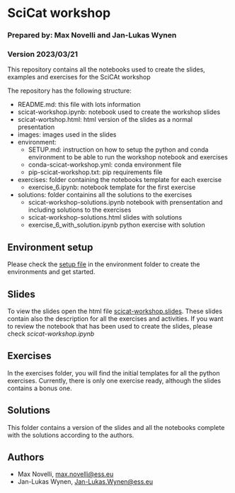 # SciCat workshop
### Prepared by: Max Novelli and Jan-Lukas Wynen
### Version 2023/03/21

This repository contains all the notebooks used to create the slides, examples and exercises for the SciCAt workshop

The repository has the following structure:
- README.md: 
  this file with lots information
- scicat-workshop.ipynb: 
  notebook used to create the workshop slides
- scicat-wortshop.html: 
  html version of the slides as a normal presentation
- images: 
  images used in the slides
- environment:
  - SETUP.md: 
    instruction on how to setup the python and conda environment to be able to run the workshop notebook and exercises
  - conda-scicat-workshop.yml: 
    conda environment file
  - pip-scicat-workshop.txt: 
    pip requirements file
- exercises: 
  folder containing the notebooks template for each exercise
  - exercise_6.ipynb:
    notebook template for the first exercise
- solutions:
  folder containins all the solutions to the exercises
  - scicat-workshop-solutions.ipynb
    notebook with prensentation and including solutions to the exercises
  - scicat-workshop-solutions.html
    slides with solutions
  - exercise_6_with_solution.ipynb
    python exercise with solution


## Environment setup
Please check the [setup file](./environment/SETUP.md) in the environment folder to create the environments and get started.

## Slides
To view the slides open the html file [scicat-workshop.slides](./scicat-workshop.slides.html).
These slides contain also the description for all the exercises and activities.
If you want to review the notebook that has been used to create the slides, please check _scicat-workshop.ipynb_

## Exercises
In the exercises folder, you will find the initial templates for all the python exercises.
Currently, there is only one exercise ready, although the slides contains a bonus one.

## Solutions
This folder contains a version of the slides and all the notebooks complete with the solutions according to the authors.

## Authors
- Max Novelli, max.novelli@ess.eu
- Jan-Lukas Wynen, Jan-Lukas.Wynen@ess.eu
 

